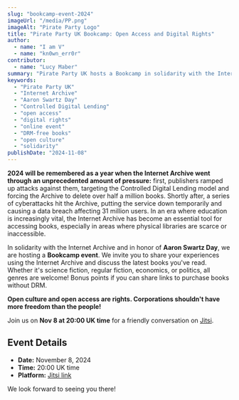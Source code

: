 ```yaml
---
slug: "bookcamp-event-2024"
imageUrl: "/media/PP.png"
imageAlt: "Pirate Party Logo"
title: "Pirate Party UK Bookcamp: Open Access and Digital Rights"
author:
  - name: "I am V"
  - name: "kn0wn_err0r"
contributor:
  - name: "Lucy Maber"
summary: "Pirate Party UK hosts a Bookcamp in solidarity with the Internet Archive, highlighting the importance of open access and resisting increasing restrictions on digital libraries. The event will feature discussions on recent reads and experiences using the Archive, and encourage sharing DRM-free book sources."
keywords:
  - "Pirate Party UK"
  - "Internet Archive"
  - "Aaron Swartz Day"
  - "Controlled Digital Lending"
  - "open access"
  - "digital rights"
  - "online event"
  - "DRM-free books"
  - "open culture"
  - "solidarity"
publishDate: "2024-11-08"
---
```



**2024 will be remembered as a year when the Internet Archive went through an unprecedented amount of pressure:** first, publishers ramped up attacks against them, targeting the Controlled Digital Lending model and forcing the Archive to delete over half a million books. Shortly after, a series of cyberattacks hit the Archive, putting the service down temporarily and causing a data breach affecting 31 million users. In an era where education is increasingly vital, the Internet Archive has become an essential tool for accessing books, especially in areas where physical libraries are scarce or inaccessible.

In solidarity with the Internet Archive and in honor of **Aaron Swartz Day**, we are hosting a **Bookcamp event**. We invite you to share your experiences using the Internet Archive and discuss the latest books you've read. Whether it's science fiction, regular fiction, economics, or politics, all genres are welcome! Bonus points if you can share links to purchase books without DRM.

**Open culture and open access are rights. Corporations shouldn't have more freedom than the people!**

Join us on **Nov 8 at 20:00 UK time** for a friendly conversation on [Jitsi](https://meet.jit.si/UKPiratePartyBookCamp).

## Event Details

- **Date:** November 8, 2024
- **Time:** 20:00 UK time
- **Platform:** [Jitsi link](https://meet.jit.si/UKPiratePartyBookCamp)

We look forward to seeing you there!
